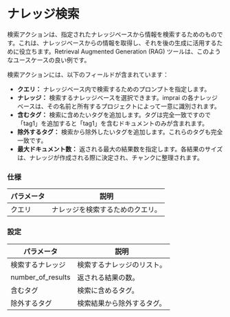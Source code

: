 # ナレッジ検索

検索アクションは、指定されたナレッジベースから情報を検索するためのものです。これは、ナレッジベースからの情報を取得し、それを後の生成に活用するために役立ちます。Retrieval Augmented Generation (RAG) ツールは、このようなユースケースの良い例です。

検索アクションには、以下のフィールドが含まれています：

- **クエリ：** ナレッジベース内で検索するためのプロンプトを指定します。
- **ナレッジ：** 検索するナレッジベースを選択できます。imprai の各ナレッジベースは、その名前と所有するプロジェクトによって一意に識別されます。
- **含むタグ：** 検索に含めたいタグを追加します。タグは完全一致ですので「tag1」を追加すると「tag1」を含むドキュメントのみが含まれます。
- **除外するタグ：** 検索から除外したいタグを追加します。これらのタグも完全一致です。
- **最大ドキュメント数：** 返される最大の結果数を指定します。各結果のサイズは、ナレッジが作成される際に決定され、チャンクに整理されます。

### 仕様

| パラメータ | 説明                             |
| ---------- | -------------------------------- |
| クエリ     | ナレッジを検索するためのクエリ。 |

### 設定

| パラメータ        | 説明                       |
| ----------------- | -------------------------- |
| 検索するナレッジ  | 検索するナレッジのリスト。 |
| number_of_results | 返される結果の数。         |
| 含むタグ          | 検索に含めるタグ。         |
| 除外するタグ      | 検索結果から除外するタグ。 |
